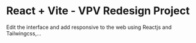 # React + Vite - VPV Redesign Project

Edit the interface and add responsive to the web using Reactjs and Tailwingcss,...
